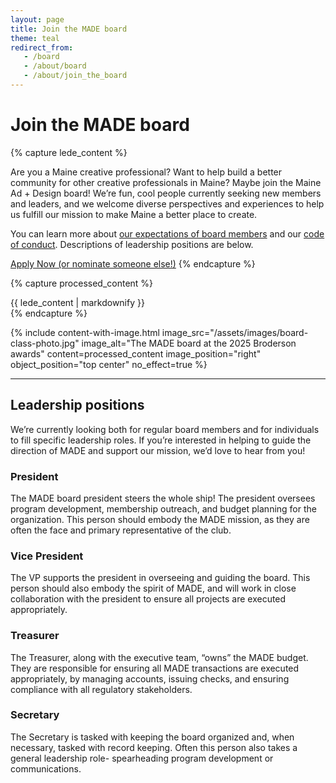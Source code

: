 ```yaml
---
layout: page
title: Join the MADE board
theme: teal
redirect_from:
   - /board
   - /about/board
   - /about/join_the_board
---
```

# Join the MADE board

{% capture lede_content %}

Are you a Maine creative professional? Want to help build a better community for other creative professionals in Maine? Maybe join the Maine Ad + Design board! We’re fun, cool people currently seeking new members and leaders, and we welcome diverse perspectives and experiences to help us fulfill our mission to make Maine a better place to create.

You can learn more about [our expectations of board members](https://docs.google.com/document/d/1D6Pa1PeRIZnPlfvvaSHhxkHRET49DnbpjCn7xsHweTU/edit?tab=t.0) and our [code of conduct](/code-of-conduct). Descriptions of leadership positions are below.

<a class="cta" href="https://docs.google.com/forms/d/e/1FAIpQLSdqHuFbXZUhJGHLxyp9DmTFXAgEiRDua4QOUwd9k-t1J1sfXQ/viewform?usp=header">Apply Now (or nominate someone else!)</a>
{% endcapture %}


{% capture processed_content %}
<div class="lede">
{{ lede_content | markdownify }}
</div>
{% endcapture %}

{% include content-with-image.html 
   image_src="/assets/images/board-class-photo.jpg" 
   image_alt="The MADE board at the 2025 Broderson awards" 
   content=processed_content
   image_position="right"
   object_position="top center"
   no_effect=true %}

---

## Leadership positions

We’re currently looking both for regular board members and for individuals to fill specific leadership roles. If you’re interested in helping to guide the direction of MADE and support our mission, we’d love to hear from you!


### President
The MADE board president steers the whole ship! The president oversees program development, membership outreach, and budget planning for the organization. This person should embody the MADE mission, as they are often the face and primary representative of the club.

### Vice President
The VP supports the president in overseeing and guiding the board. This person should also embody the spirit of MADE, and will work in close collaboration with the president to ensure all projects are executed appropriately.

### Treasurer
The Treasurer, along with the executive team, “owns” the MADE budget. They are responsible for ensuring all MADE transactions are executed appropriately, by managing accounts, issuing checks, and ensuring compliance with all regulatory stakeholders.

### Secretary
The Secretary is tasked with keeping the board organized and, when necessary, tasked with record keeping. Often this person also takes a general leadership role- spearheading program development or communications.
